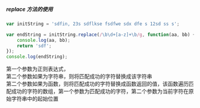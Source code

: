 #####  replace 方法的使用
```js
var initString = 'sdfin, 23s sdflkse fsdfwe sdx dfe s 12sd ss s';

var endString = initString.replace(/\b\d+[a-z]+\b/g, function(aa, bb) {
    console.log(aa, bb);
    return 'sdf';
});
console.log(endString);
```
第一个参数为正则表达式，  
第二个参数如果为字符串，则将匹配成功的字符替换成该字符串  
第二个参数如果为函数，则将匹配成功的字符替换成函数返回的值，该函数遍历匹配成功的字符的数组，第一个参数为匹配成功的字符，第二个参数为当前字符在原始字符串中的起始位置